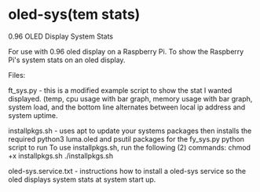 # oled-sys(tem stats)
0.96 OLED Display System Stats

For use with 0.96 oled display on a Raspberry Pi.
To show the Raspberry Pi's system stats on an oled display.

Files:

ft_sys.py - this is a modified example script to show the stat I wanted displayed.
(temp, cpu usage with bar graph, memory usage with bar graph, system load, and the bottom line alternates between local ip address and system uptime.

installpkgs.sh - uses apt to update your systems packages then installs the required python3 luma.oled and psutil packages for the fy_sys.py python script to run
To use installpkgs.sh, run the following (2) commands:
  chmod +x installpkgs.sh
  ./installpkgs.sh

oled-sys.service.txt - instructions how to install a oled-sys service so the oled displays system stats at system start up.

